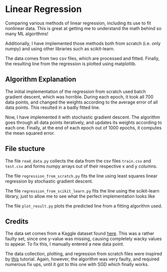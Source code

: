 # Linear Regression

Comparing various methods of linear regression, including its use to fit nonlinear data. This is great at getting me to understand the math behind so many ML algorithms!

Additionally, I have implemented those methods both from scratch (i.e. only numpy) and using other libraries such as scikit-learn.

The data comes from two csv files, which are processed and fitted. Finally, the resulting line from the regression is plotted using matplotlib.

## Algorithm Explanation

The initial implementation of the regression from scratch used batch gradient descent, which was horrible. During each epoch, it took all 700 data points, and changed the weights according to the average error of all data points. This resulted in a badly fitted line.

Now, I have implemented it with stochastic gradient descent. The algorithm goes through all data points iteratively, and updates its weights according to each one. 
Finally, at the end of each epoch out of 1000 epochs, it computes the mean squared error.

## File stucture

The file `read_data.py` collects the data from the csv files `train.csv` and `test.csv` and forms numpy arrays out of their respective x and y columns.

The file `regression_from_scratch.py` fits the line using least squares linear regression by stochastic gradient descent.

The file `regression_from_scikit_learn.py` fits the line using the scikit-learn library, just to allow me to see what the perfect implementation looks like

The file `plot_result.py` plots the predicted line from a fitting algorithm used.

## Credits

The data set comes from a Kaggle dataset found [here](https://www.kaggle.com/datasets/andonians/random-linear-regression/data). This was a rather faulty set, since one y-value was missing, causing completely wacky values to appear. To fix this, I manually entered a new data point.

The data collection, plotting, and regression from scratch files were inspired by [this](https://towardsdatascience.com/introduction-to-machine-learning-algorithms-linear-regression-14c4e325882a) tutorial. Again, however, the algorithm was very faulty, and required numerous fix ups, until it got to this one with SGD which finally works. 